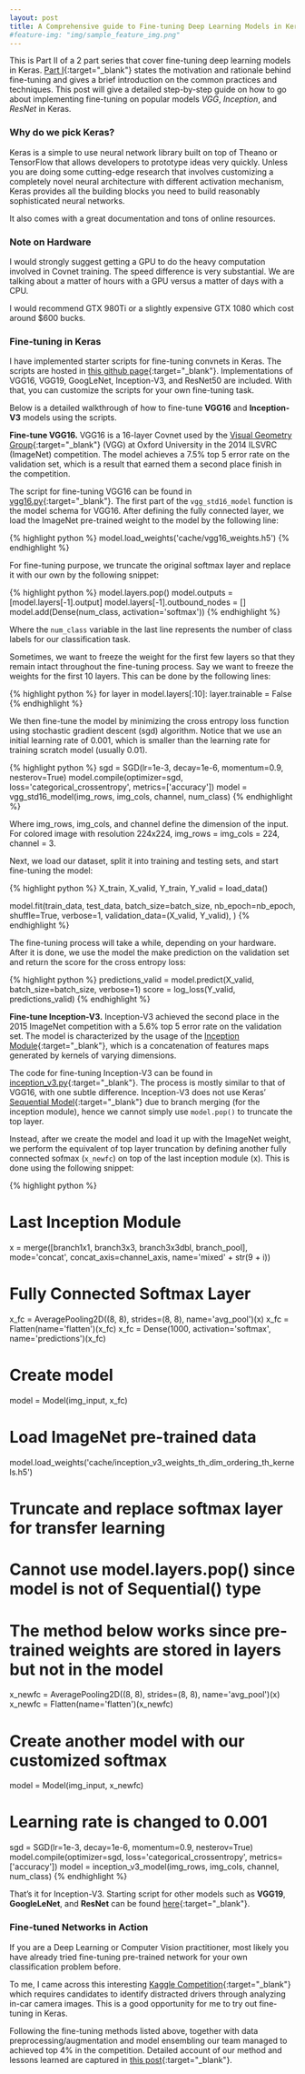 ```yaml
---
layout: post
title: A Comprehensive guide to Fine-tuning Deep Learning Models in Keras (Part II)
#feature-img: "img/sample_feature_img.png"
---
```

This is Part II of a 2 part series that cover fine-tuning deep learning models in Keras. [Part I](/2016/10/03/fine-tuning-in-keras-part1.html){:target="_blank"} states the motivation and rationale behind fine-tuning and gives a brief introduction on the common practices and techniques. This post will give a detailed step-by-step guide on how to go about implementing fine-tuning on popular models *VGG*, *Inception*, and *ResNet* in Keras. 

### Why do we pick Keras?
Keras is a simple to use neural network library built on top of Theano or TensorFlow that allows developers to prototype ideas very quickly. Unless you are doing some cutting-edge research that involves customizing a completely novel neural architecture with different activation mechanism, Keras provides all the building blocks you need to build reasonably sophisticated neural networks. 

It also comes with a great documentation and tons of online resources. 


### Note on Hardware

I would strongly suggest getting a GPU to do the heavy computation involved in Covnet training. The speed difference is very substantial. We are talking about a matter of hours with a GPU versus a matter of days with a CPU. 

I would recommend GTX 980Ti or a slightly expensive GTX 1080 which cost around $600 bucks. 

### Fine-tuning in Keras
I have implemented starter scripts for fine-tuning convnets in Keras. The scripts are hosted in [this github page](https://github.com/flyyufelix/cnn_finetune){:target="_blank"}. Implementations of VGG16, VGG19, GoogLeNet, Inception-V3, and ResNet50 are included. With that, you can customize the scripts for your own fine-tuning task. 

Below is a detailed walkthrough of how to fine-tune **VGG16** and **Inception-V3** models using the scripts.  

**Fine-tune VGG16.** VGG16 is a 16-layer Covnet used by the [Visual Geometry Group](http://www.robots.ox.ac.uk/~vgg/research/very_deep/){:target="_blank"} (VGG) at Oxford University in the 2014 ILSVRC (ImageNet) competition. The model achieves a 7.5% top 5 error rate on the validation set, which is a result that earned them a second place finish in the competition. 

The script for fine-tuning VGG16 can be found in [vgg16.py](https://github.com/flyyufelix/cnn_finetune/blob/master/vgg16.py){:target="_blank"}. The first part of the `vgg_std16_model` function is the model schema for VGG16. After defining the fully connected layer, we load the ImageNet pre-trained weight to the model by the following line:

{% highlight python %}
model.load_weights('cache/vgg16_weights.h5')
{% endhighlight %}

For fine-tuning purpose, we truncate the original softmax layer and replace it with our own by the following snippet:

{% highlight python %}
model.layers.pop()
model.outputs = [model.layers[-1].output]
model.layers[-1].outbound_nodes = []
model.add(Dense(num_class, activation='softmax'))
{% endhighlight %}

Where the `num_class` variable in the last line represents the number of class labels for our classification task. 

Sometimes, we want to freeze the weight for the first few layers so that they remain intact throughout the fine-tuning process. Say we want to freeze the weights for the first 10 layers. This can be done by the following lines:

{% highlight python %}
for layer in model.layers[:10]:
    layer.trainable = False
{% endhighlight %}


We then fine-tune the model by minimizing the cross entropy loss function using stochastic gradient descent (sgd) algorithm. Notice that we use an initial learning rate of 0.001, which is smaller than the learning rate for training scratch model (usually 0.01). 

{% highlight python %}
sgd = SGD(lr=1e-3, decay=1e-6, momentum=0.9, nesterov=True)
model.compile(optimizer=sgd, loss='categorical_crossentropy', metrics=['accuracy'])
model = vgg_std16_model(img_rows, img_cols, channel, num_class)
{% endhighlight %}

Where img_rows, img_cols, and channel define the dimension of the input. For colored image with resolution 224x224, img_rows = img_cols = 224, channel = 3. 

Next, we load our dataset, split it into training and testing sets, and start fine-tuning the model:

{% highlight python %}
X_train, X_valid, Y_train, Y_valid = load_data()

model.fit(train_data, test_data,
          batch_size=batch_size,
          nb_epoch=nb_epoch,
          shuffle=True,
          verbose=1,
          validation_data=(X_valid, Y_valid),
          )
{% endhighlight %}

The fine-tuning process will take a while, depending on your hardware. After it is done, we use the model the make prediction on the validation set and return the score for the cross entropy loss:

{% highlight python %}
predictions_valid = model.predict(X_valid, batch_size=batch_size, verbose=1)
score = log_loss(Y_valid, predictions_valid)
{% endhighlight %}

**Fine-tune Inception-V3.** Inception-V3 achieved the second place in the 2015 ImageNet competition with a 5.6% top 5 error rate on the validation set. The model is characterized by the usage of the [Inception Module](https://www.youtube.com/watch?v=VxhSouuSZDY){:target="_blank"}, which is a concatenation of features maps generated by kernels of varying dimensions. 

The code for fine-tuning Inception-V3 can be found in [inception_v3.py](https://github.com/flyyufelix/cnn_finetune/blob/master/inception_v3.py){:target="_blank"}. The process is mostly similar to that of VGG16, with one subtle difference. Inception-V3 does not use Keras’ [Sequential Model](https://keras.io/models/sequential/){:target="_blank"} due to branch merging (for the inception module), hence we cannot simply use `model.pop()` to truncate the top layer. 

Instead, after we create the model and load it up with the ImageNet weight, we perform the equivalent of top layer truncation by defining another fully connected sofmax (`x_newfc`) on top of the last inception module (x). This is done using the following snippet: 

{% highlight python %}
# Last Inception Module 
x = merge([branch1x1, branch3x3, branch3x3dbl, branch_pool],
                  mode='concat', concat_axis=channel_axis,
                  name='mixed' + str(9 + i))

# Fully Connected Softmax Layer
x_fc = AveragePooling2D((8, 8), strides=(8, 8), name='avg_pool')(x)
x_fc = Flatten(name='flatten')(x_fc)
x_fc = Dense(1000, activation='softmax', name='predictions')(x_fc)

# Create model
model = Model(img_input, x_fc)

# Load ImageNet pre-trained data
model.load_weights('cache/inception_v3_weights_th_dim_ordering_th_kernels.h5')

# Truncate and replace softmax layer for transfer learning
# Cannot use model.layers.pop() since model is not of Sequential() type
# The method below works since pre-trained weights are stored in layers but not in the model
x_newfc = AveragePooling2D((8, 8), strides=(8, 8), name='avg_pool')(x)
x_newfc = Flatten(name='flatten')(x_newfc)

# Create another model with our customized softmax
model = Model(img_input, x_newfc)

# Learning rate is changed to 0.001
sgd = SGD(lr=1e-3, decay=1e-6, momentum=0.9, nesterov=True)
model.compile(optimizer=sgd, loss='categorical_crossentropy', metrics=['accuracy'])
model = inception_v3_model(img_rows, img_cols, channel, num_class)
{% endhighlight %}

That’s it for Inception-V3. Starting script for other models such as **VGG19**, **GoogleLeNet**, and **ResNet** can be found [here](https://github.com/flyyufelix/cnn_finetune){:target="_blank"}.

### Fine-tuned Networks in Action
If you are a Deep Learning or Computer Vision practitioner, most likely you have already tried fine-tuning pre-trained network for your own classification problem before. 

To me, I came across this interesting [Kaggle Competition](https://www.kaggle.com/c/state-farm-distracted-driver-detection){:target="_blank"} which requires candidates to identify distracted drivers through analyzing in-car camera images. This is a good opportunity for me to try out fine-tuning in Keras. 

Following the fine-tuning methods listed above, together with data preprocessing/augmentation and model ensembling our team managed to achieved top 4% in the competition. Detailed account of our method and lessons learned are captured in [this post](/2016/10/11/kaggle-statefarm.html){:target="_blank"}.


